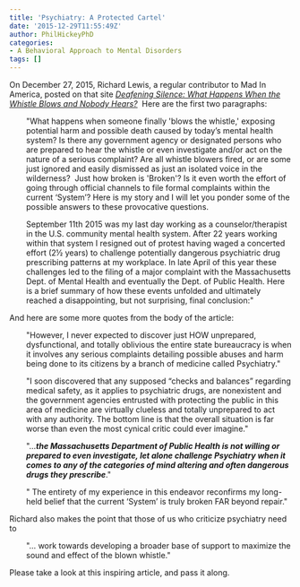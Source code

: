 ```yaml
---
title: 'Psychiatry: A Protected Cartel'
date: '2015-12-29T11:55:49Z'
author: PhilHickeyPhD
categories:
- A Behavioral Approach to Mental Disorders
tags: []
---
```


On December 27, 2015, Richard Lewis, a regular contributor to Mad In America, posted on that site <em><a href="http://www.madinamerica.com/2015/12/deafening-silence-what-happens-when-a-whistle-blows-and-nobody-hears/">Deafening Silence: What Happens When the Whistle Blows and Nobody Hears?</a></em>  Here are the first two paragraphs:
<p style="padding-left: 30px;">"What happens when someone finally 'blows the whistle,' exposing potential harm and possible death caused by today’s mental health system? Is there any government agency or designated persons who are prepared to hear the whistle or even investigate and/or act on the nature of a serious complaint? Are all whistle blowers fired, or are some just ignored and easily dismissed as just an isolated voice in the wilderness?  Just how broken is 'Broken'? Is it even worth the effort of going through official channels to file formal complaints within the current ‘System’? Here is my story and I will let you ponder some of the possible answers to these provocative questions.</p>
<p style="padding-left: 30px;">September 11th 2015 was my last day working as a counselor/therapist in the U.S. community mental health system. After 22 years working within that system I resigned out of protest having waged a concerted effort (2½ years) to challenge potentially dangerous psychiatric drug prescribing patterns at my workplace. In late April of this year these challenges led to the filing of a major complaint with the Massachusetts Dept. of Mental Health and eventually the Dept. of Public Health. Here is a brief summary of how these events unfolded and ultimately reached a disappointing, but not surprising, final conclusion:"</p>
And here are some more quotes from the body of the article:
<p style="padding-left: 30px;">"However, I never expected to discover just HOW unprepared, dysfunctional, and totally oblivious the entire state bureaucracy is when it involves any serious complaints detailing possible abuses and harm being done to its citizens by a branch of medicine called Psychiatry."</p>
<p style="padding-left: 30px;">"I soon discovered that any supposed “checks and balances” regarding medical safety, as it applies to psychiatric drugs, are nonexistent and the government agencies entrusted with protecting the public in this area of medicine are virtually clueless and totally unprepared to act with any authority. The bottom line is that the overall situation is far worse than even the most cynical critic could ever imagine."</p>
<p style="padding-left: 30px;">"…<strong><em>the Massachusetts Department of Public Health is not willing or prepared to even investigate, let alone challenge Psychiatry when it comes to any of the categories of mind altering and often dangerous drugs they prescribe</em></strong>."</p>
<p style="padding-left: 30px;">" The entirety of my experience in this endeavor reconfirms my long-held belief that the current ‘System’ is truly broken FAR beyond repair."</p>
Richard also makes the point that those of us who criticize psychiatry need to
<p style="padding-left: 30px;">"… work towards developing a broader base of support to maximize the sound and effect of the blown whistle."</p>
Please take a look at this inspiring article, and pass it along.